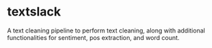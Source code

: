 # textslack
A text cleaning pipeline to perform text cleaning, along with additional functionalities for sentiment, pos extraction, and word count.
